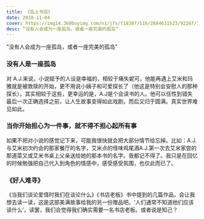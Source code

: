 ```yaml
---
title: 《岛上书店》
date: 2018-11-04
cover: https://img14.360buyimg.com/n1/jfs/t18307/116/2684631523/92267/752b64f7/5b0272a5Nfce03d2f.jpg
desc: “没有人会成为一座孤岛，或者一座完美的孤岛”
---
```


"没有人会成为一座孤岛，或者一座完美的孤岛"


<!-- more -->


### 没有人是一座孤岛

对 A.J.来说，小说赋予的人设是幸福的，相较于痛失妮可，他能再遇上艾米和玛雅就是被救赎的开始，更不用说小姨子和可爱探长了（他这是特别会安慰人的那种探长）。其实相较于这些，更幸运的是，A.J是个会读书的人。他可以任性到错失最后一次正确选择之前，让人生故事变得如此戏剧，而后又归于圆满。真实世界难见如此。

### 当你开始担心为一件事，就不得不担心起所有事

如果不把对小说的感觉记下来，可能我很快就会把大部分情节给忘掉。比如：A.J.与艾米初次约会的那家餐厅的名字，艾米点的怪味鸡尾酒A.J.第一次去艾米家尝的那道菜又或艾米书桌上父亲送给她的那本书的名字。我都记不得了。我只是在回忆的时候勉强把自己代入到角色的情感中，感受感受氛围，也仅此而已了。

### 《好人难寻》

《当我们谈论爱情时我们在谈论什么》《书店老板》书中提到的几篇作品，会让我想去读一读，这是这部美满故事给我的另一份赠品吧。‘人们通常不知道他们应该读什么’，读罢，我们会觉得我们确实需要一名书店老板。或者说是知己？

